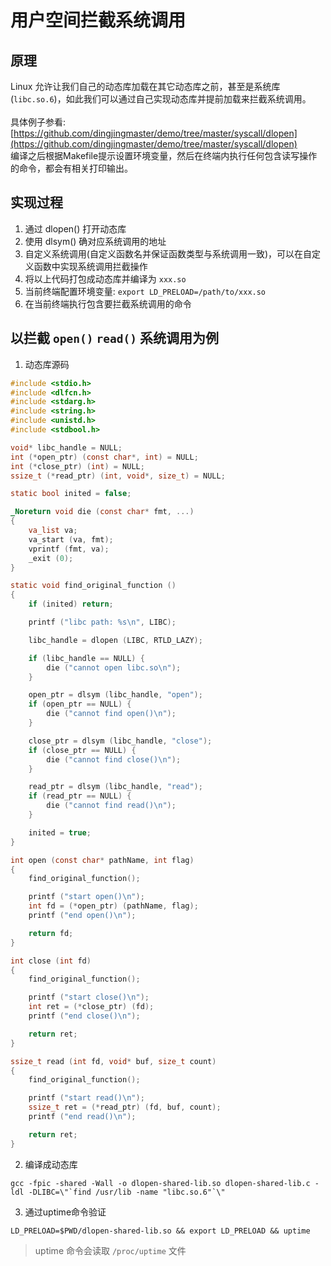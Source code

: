 # 用户空间拦截系统调用


## 原理

Linux 允许让我们自己的动态库加载在其它动态库之前，甚至是系统库(`libc.so.6`)，如此我们可以通过自己实现动态库并提前加载来拦截系统调用。<br/><br/>
具体例子参看: [https://github.com/dingjingmaster/demo/tree/master/syscall/dlopen](https://github.com/dingjingmaster/demo/tree/master/syscall/dlopen)<br/>
编译之后根据Makefile提示设置环境变量，然后在终端内执行任何包含读写操作的命令，都会有相关打印输出。

## 实现过程
1. 通过 dlopen() 打开动态库
2. 使用 dlsym() 确对应系统调用的地址
3. 自定义系统调用(自定义函数名并保证函数类型与系统调用一致)，可以在自定义函数中实现系统调用拦截操作
4. 将以上代码打包成动态库并编译为 `xxx.so`
5. 当前终端配置环境变量: `export LD_PRELOAD=/path/to/xxx.so`
6. 在当前终端执行包含要拦截系统调用的命令

## 以拦截 `open()` `read()` 系统调用为例

1. 动态库源码
```c
#include <stdio.h>
#include <dlfcn.h>
#include <stdarg.h>
#include <string.h>
#include <unistd.h>
#include <stdbool.h>

void* libc_handle = NULL;
int (*open_ptr) (const char*, int) = NULL;
int (*close_ptr) (int) = NULL;
ssize_t (*read_ptr) (int, void*, size_t) = NULL;

static bool inited = false;

_Noreturn void die (const char* fmt, ...)
{
    va_list va;
    va_start (va, fmt);
    vprintf (fmt, va);
    _exit (0);
}

static void find_original_function ()
{
    if (inited) return;

    printf ("libc path: %s\n", LIBC);

    libc_handle = dlopen (LIBC, RTLD_LAZY);

    if (libc_handle == NULL) {
        die ("cannot open libc.so\n");
    }

    open_ptr = dlsym (libc_handle, "open");
    if (open_ptr == NULL) {
        die ("cannot find open()\n");
    }

    close_ptr = dlsym (libc_handle, "close");
    if (close_ptr == NULL) {
        die ("cannot find close()\n");
    }

    read_ptr = dlsym (libc_handle, "read");
    if (read_ptr == NULL) {
        die ("cannot find read()\n");
    }

    inited = true;
}

int open (const char* pathName, int flag)
{
    find_original_function();

    printf ("start open()\n");
    int fd = (*open_ptr) (pathName, flag);
    printf ("end open()\n");

    return fd;
}

int close (int fd)
{
    find_original_function();

    printf ("start close()\n");
    int ret = (*close_ptr) (fd);
    printf ("end close()\n");

    return ret;
}

ssize_t read (int fd, void* buf, size_t count)
{
    find_original_function();

    printf ("start read()\n");
    ssize_t ret = (*read_ptr) (fd, buf, count);
    printf ("end read()\n");

    return ret;
}
```
2. 编译成动态库
```shell
gcc -fpic -shared -Wall -o dlopen-shared-lib.so dlopen-shared-lib.c -ldl -DLIBC=\"`find /usr/lib -name "libc.so.6"`\"
```

3. 通过uptime命令验证
```shell
LD_PRELOAD=$PWD/dlopen-shared-lib.so && export LD_PRELOAD && uptime
```

> uptime 命令会读取 `/proc/uptime` 文件

